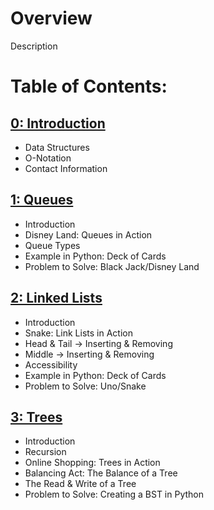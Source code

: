 # Overview

Description

# Table of Contents:

## [0: Introduction](https://github.com/tylerdonison/CSE212-Final/blob/main/0-welcome.md)
* Data Structures
* O-Notation
* Contact Information

## [1: Queues](https://github.com/tylerdonison/CSE212-Final/blob/main/1-queues.md)
* Introduction
* Disney Land: Queues in Action
* Queue Types
* Example in Python: Deck of Cards
* Problem to Solve: Black Jack/Disney Land

## [2: Linked Lists](https://github.com/tylerdonison/CSE212-Final/blob/main/2-linked_list.md)
* Introduction
* Snake: Link Lists in Action
* Head & Tail -> Inserting & Removing
* Middle -> Inserting & Removing
* Accessibility
* Example in Python: Deck of Cards
* Problem to Solve: Uno/Snake

## [3: Trees](https://github.com/tylerdonison/CSE212-Final/blob/main/3-trees.md)
* Introduction
* Recursion
* Online Shopping: Trees in Action
* Balancing Act: The Balance of a Tree
* The Read & Write of a Tree
* Problem to Solve: Creating a BST in Python
